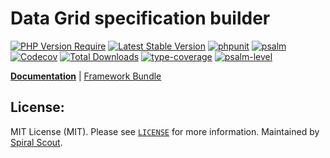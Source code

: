 # Data Grid specification builder

[![PHP Version Require](https://poser.pugx.org/spiral/data-grid/require/php)](https://packagist.org/packages/spiral/data-grid)
[![Latest Stable Version](https://poser.pugx.org/spiral/data-grid/v/stable)](https://packagist.org/packages/spiral/data-grid)
[![phpunit](https://github.com/spiral/data-grid/actions/workflows/phpunit.yml/badge.svg)](https://github.com/spiral/data-grid/actions)
[![psalm](https://github.com/spiral/data-grid/actions/workflows/static-analysis/badge.svg)](https://github.com/spiral/data-grid/actions)
[![Codecov](https://codecov.io/gh/spiral/data-grid/branch/master/graph/badge.svg)](https://codecov.io/gh/spiral/data-grid)
[![Total Downloads](https://poser.pugx.org/spiral/data-grid/downloads)](https://packagist.org/packages/spiral/data-grid)
[![type-coverage](https://shepherd.dev/github/spiral/data-grid/coverage.svg)](https://shepherd.dev/github/spiral/data-grid)
[![psalm-level](https://shepherd.dev/github/spiral/data-grid/level.svg)](https://shepherd.dev/github/spiral/data-grid)

<b>[Documentation](https://spiral.dev/docs/component-data-grid)</b> | [Framework Bundle](https://github.com/spiral/framework)

## License:

MIT License (MIT). Please see [`LICENSE`](./LICENSE) for more information. Maintained by [Spiral Scout](https://spiralscout.com).